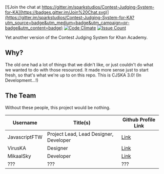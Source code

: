 [![Join the chat at https://gitter.im/sparkstudios/Contest-Judging-System-for-KA](https://badges.gitter.im/Join%20Chat.svg)](https://gitter.im/sparkstudios/Contest-Judging-System-for-KA?utm_source=badge&utm_medium=badge&utm_campaign=pr-badge&utm_content=badge)
[![Code Climate](https://codeclimate.com/github/sparkstudios/CJSKA/badges/gpa.svg)](https://codeclimate.com/github/sparkstudios/CJSKA)
[![Issue Count](https://codeclimate.com/github/sparkstudios/CJSKA/badges/issue_count.svg)](https://codeclimate.com/github/sparkstudios/CJSKA)

Yet another version of the Contest Judging System for Khan Academy.

## Why?
The old one had a lot of things that we didn't like, or just couldn't do what we wanted to do with those resourced. It made more sense just to start fresh, so that's what we're up to on this repo. This is CJSKA 3.0! (In Development...!)

## The Team
Without these people, this project would be nothing.

| Username       | Title(s)                                   | Github Profile Link                       |
|----------------|--------------------------------------------|-------------------------------------------|
| JavascriptFTW  | Project Lead, Lead Designer, Developer     | [Link](https://github.com/JavascriptFTW)  |
| VirusKA        | Designer                                   | [Link](https://github.com/VirusKA)        |
| MikaalSky      | Developer                                  | [Link](https://github.com/MikaalSky)      |
| ???            | ???                                        | ???                                       |
